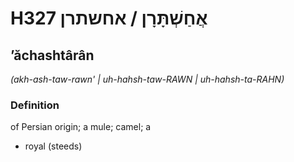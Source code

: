 # H327 אֲחַשְׁתָּרָן / אחשתרן

## ʼăchashtârân

_(akh-ash-taw-rawn' | uh-hahsh-taw-RAWN | uh-hahsh-ta-RAHN)_

### Definition

of Persian origin; a mule; camel; a

- royal (steeds)
